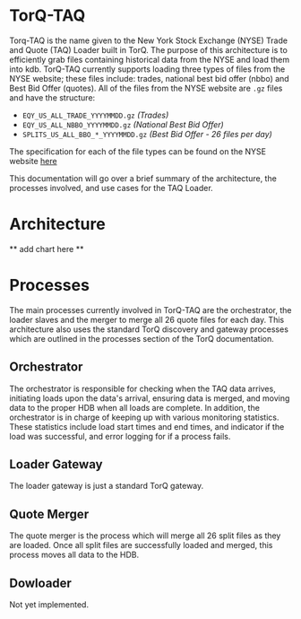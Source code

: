 <a name="TorQ-TAQ"></a>

TorQ-TAQ 
========
Torq-TAQ is the name given to the New York Stock Exchange (NYSE) Trade and Quote
(TAQ) Loader built in TorQ. The purpose of this architecture is to efficiently 
grab files containing historical data from the NYSE and load them into kdb. 
TorQ-TAQ currently supports loading three types of files from the NYSE website; 
these files include: trades, national best bid offer (nbbo) and Best Bid Offer 
(quotes). All of the files from the NYSE website are `.gz` files and have the 
structure:

- `EQY_US_ALL_TRADE_YYYYMMDD.gz` *(Trades)* 
- `EQY_US_ALL_NBBO_YYYYMMDD.gz` *(National Best Bid Offer)* 
- `SPLITS_US_ALL_BBO_*_YYYYMMDD.gz` *(Best Bid Offer - 26 files per day)* 

The specification for each of the file types can be found on the NYSE website 
[here](https://www.nyse.com/publicdocs/nyse/data/Daily_TAQ_Client_Spec_v3.2.pdf)

This documentation will go over a brief summary of the architecture, the 
processes involved, and use cases for the TAQ Loader.

Architecture
============
** add chart here **


Processes
=========
The main processes currently involved in TorQ-TAQ are the orchestrator, the 
loader slaves and the merger to merge all 26 quote files for each day.  This
architecture also uses the standard TorQ discovery and gateway processes which
are outlined in the processes section of the TorQ documentation.

## Orchestrator
The orchestrator is responsible for checking when the TAQ data arrives, initiating
loads upon the data's arrival, ensuring data is merged, and moving data to the
proper HDB when all loads are complete.  In addition, the orchestrator is 
in charge of keeping up with various monitoring statistics.  These statistics
include load start times and end times, and indicator if the load was successful,
and error logging for if a process fails.

## Loader Gateway
The loader gateway is just a standard TorQ gateway.

## Quote Merger
The quote merger is the process which will merge all 26 split files as they are
loaded.  Once all split files are successfully loaded and merged, this process
moves all data to the HDB.

## Dowloader
Not yet implemented.

